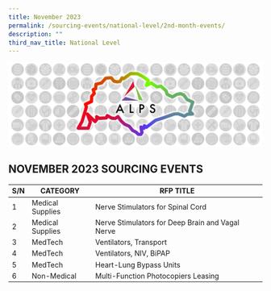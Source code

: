 ```yaml
---
title: November 2023
permalink: /sourcing-events/national-level/2nd-month-events/
description: ""
third_nav_title: National Level
---
```

![](/images/alps_sourcing_events_national_1920x640_clear.png)

## NOVEMBER 2023 SOURCING EVENTS


| S/N | CATEGORY | RFP TITLE |
| -------- | -------- | -------- |
| 1 | Medical Supplies | Nerve Stimulators for Spinal Cord |
| 2 | Medical Supplies | Nerve Stimulators for Deep Brain and Vagal Nerve |
| 3 | MedTech | Ventilators, Transport |
| 4 | MedTech | Ventilators, NIV, BiPAP |
| 5 | MedTech | Heart-Lung Bypass Units |
| 6 | Non-Medical | Multi-Function Photocopiers Leasing |